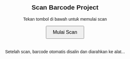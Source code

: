<!DOCTYPE html>
<html>
<head>
  <meta charset="UTF-8">
  <title>Scan Barcode Project</title>
  <script src="https://unpkg.com/html5-qrcode" type="text/javascript"></script>
  <style>
    body {
      font-family: sans-serif;
      text-align: center;
      padding: 20px;
    }
    #reader {
      width: 300px;
      margin: auto;
      display: none;
    }
    #start-scan {
      padding: 10px 20px;
      font-size: 16px;
      margin-bottom: 20px;
    }
  </style>
</head>
<body>
  <h2>Scan Barcode Project</h2>
  <p>Tekan tombol di bawah untuk memulai scan</p>
  <button id="start-scan">Mulai Scan</button>
  <div id="reader"></div>
  <p>Setelah scan, barcode otomatis disalin dan diarahkan ke alat...</p>

  <script>
    document.getElementById("start-scan").addEventListener("click", function () {
      document.getElementById("reader").style.display = "block";

      const html5QrCode = new Html5Qrcode("reader");

      function onScanSuccess(decodedText) {
        if (!window.scanned) {
          window.scanned = true;

          // Salin hasil scan ke clipboard
          navigator.clipboard.writeText(decodedText)
            .then(() => console.log("Disalin ke clipboard:", decodedText))
            .catch(err => console.error("Gagal salin:", err));

          // Arahkan ke URL alat
          const targetURL = `http://52.74.69.49/admin/#/admin/orderprojectscan?code=${encodeURIComponent(decodedText)}`;
          setTimeout(() => {
            window.location.href = targetURL;
          }, 500); // jeda 0.5 detik agar sempat disalin
        }
      }

      html5QrCode.start(
        { facingMode: "environment" },
        { fps: 10, qrbox: 250 },
        onScanSuccess,
        (err) => {} // Abaikan error scan
      );
    });
  </script>
</body>
</html>
